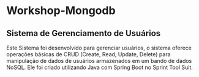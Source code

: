 # Workshop-Mongodb

## Sistema de Gerenciamento de Usuários
Este Sistema foi desenvolvido para gerenciar usuários, o sistema oferece operações básicas de CRUD (Create, Read, Update, Delete) para manipulação de dados de usuários armazenados em um bando de dados NoSQL. Ele foi criado utilizando Java com Spring Boot no Sprint Tool Suit.
